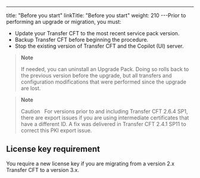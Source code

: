 ---
title: "Before you start"
linkTitle: "Before you start"
weight: 210
---Prior to performing an upgrade or migration, you must:

* Update your Transfer CFT to the most recent service pack version.
* Backup Transfer CFT before beginning the procedure.
* Stop the existing version of Transfer CFT and the Copilot (UI) server.

> **Note**
>
> If needed, you can uninstall an Upgrade Pack. Doing so rolls back to the previous version before the upgrade, but all transfers and configuration modifications that were performed since the upgrade are lost.

> **Note**
>
> Caution  
> For versions prior to and including Transfer CFT 2.6.4 SP1, there are export issues if you are using intermediate certificates that have a different ID. A fix was delivered in Transfer CFT 2.4.1 SP11 to correct this PKI export issue.

## License key requirement

You require a new license key if you are migrating from a version 2.x Transfer CFT to a version 3.x.
